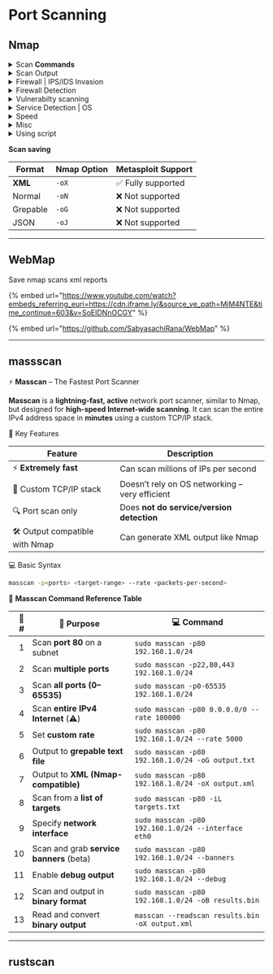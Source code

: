 # Port Scanning

## Nmap

<details>

<summary>Scan <strong>Commands</strong></summary>

ICMP echo | Ping swip

{% code fullWidth="true" %}
```bash
nmap -sn $ipAddress
```
{% endcode %}

TCP connect scan

```bash
nmap -sT $ipAddress
```

TCP SYN scan Stealth

```bash
nmap -sS $ipAddress
```

UDP scan

```bash
nmap -sU $ipAddress
```

Aggressive scan

```bash
nmap -A $ipAddress
```

Fast Most commonly ports

```bash
nmap -F $ipAddress
```

Scan all ports

```bash
nmap -p- $ipAddress
```

Scan whole subnet

```javascript
nmap 192.168.0.0/24
```

***

**Misc**

Custom Scan

```bash
nmap -p 443 $ipAddress
```

Show only open ports

```bash
nmap --open $ipAddress
```



</details>

<details>

<summary>Scan Output</summary>

Verbose increases the level of detail

```bash
nmap -vv $ipAddress
```

```bash
nmap -v $ipAddress
```

Tells reason

```bash
nmap --reason $ipAddress
```

</details>

<details>

<summary>Firewall | IPS/IDS Invasion</summary>

Inverse XMAS scan | Only Linux

```bash
nmap -sX $ipAddress
```

Fin scan  | Only Linux

```bash
nmap -sF $ipAddress
```

Null scan | Only Linux

```bash
nmap -sN $ipAddress
```

TCP Maimon Scan | **Unreliable on Windows** systems

```
nmap -sM
```

Scan Speed adjust

```bash
nmap -T0 -T1 -T2 -T3 -T4 -T5 $ipAddress
```

**Decoy Firewall Evasion**

• -D ‘’ip1 or ip1,ip2’’ or RND:’’number’’ (don’t scan all 65,535, only what you need) and going low and slow to evade IDS and SIEM traffic flow detections)

Packet Fragmentation to 8 bytes

```bash
nmap -f $ipaddress
```

Idle/Zombie Scan

```bash
nmap -sI
```

* You stay hidden (the target only sees the zombie’s IP).
* There's no direct interaction between **you and the target**.

</details>

<details>

<summary>Firewall Detection</summary>

ACK Probing

```bash
nmap -sA $ipAddress
```

</details>

<details>

<summary>Vulnerabilty scanning</summary>

```bash
nmap  --scripts vulners $ipAddress
```

</details>

<details>

<summary>Service Detection | OS</summary>

Show Version

```bash
nmap -sV --version-intensity 5 target-ip
```

```bash
nmap -sV $ipAddress
```

| Intensity Level | Description             |
| --------------- | ----------------------- |
| 0               | No version detection    |
| 1               | Light scan (fast)       |
| 2-6             | Moderate levels         |
| 7               | Default (detailed scan) |
| 8-9             | Very intense, slow scan |

banner grabbing

```bash
nmap  --script banner $ipAddress
```

Show Operating System

```bash
nmap -O $ipAddress
```

**`osscan-guess`** is an option in Nmap that **enables aggressive OS detection guessing**.

```bash
nmap -O --osscan-guess target-ip
```

</details>

<details>

<summary>Speed</summary>

Scan Speed adjust

```bash
nmap -T0 -T1 -T2 -T3 -T4 -T5 $ipAddress
```

</details>

<details>

<summary>Misc</summary>

Traceroute&#x20;

```bash
nmap  --traceroute $ipAddress
```

Save Results

```bash
nmap -oG exmaple.txt > ‘’path’’ $ipAddress
```

Nmap update Database

```bash
nmap --script-updatedb
```

</details>

<details>

<summary>Using script</summary>

```
nmap -sC   (Runs defualt scripts)
```

```bash
nmap --script scriptexmaple or script1 script2
```

```bash
nmap --script ftp-* (runs all scripts)
```

</details>

**Scan saving**

| Format   | Nmap Option | Metasploit Support |
| -------- | ----------- | ------------------ |
| **XML**  | `-oX`       | ✅ Fully supported  |
| Normal   | `-oN`       | ❌ Not supported    |
| Grepable | `-oG`       | ❌ Not supported    |
| JSON     | `-oJ`       | ❌ Not supported    |

***

## **WebMap**

Save nmap scans xml reports

{% embed url="https://www.youtube.com/watch?embeds_referring_euri=https://cdn.iframe.ly/&source_ve_path=MjM4NTE&time_continue=603&v=SoEIDNnOCGY" %}

{% embed url="https://github.com/SabyasachiRana/WebMap" %}

***

## massscan

⚡ **Masscan** – The Fastest Port Scanner

**Masscan** is a **lightning-fast, active** network port scanner, similar to Nmap, but designed for **high-speed Internet-wide scanning**. It can scan the entire IPv4 address space in **minutes** using a custom TCP/IP stack.

🚀 Key Features

| Feature                         | Description                                    |
| ------------------------------- | ---------------------------------------------- |
| ⚡ **Extremely fast**            | Can scan millions of IPs per second            |
| 🔧 Custom TCP/IP stack          | Doesn’t rely on OS networking – very efficient |
| 🔍 Port scan only               | Does **not do service/version detection**      |
| 🛠️ Output compatible with Nmap | Can generate XML output like Nmap              |

💻 Basic Syntax

```bash
masscan -p<ports> <target-range> --rate <packets-per-second>
```

📘 **Masscan Command Reference Table**

| 🔢 # | 📝 **Purpose**                           | 💻 **Command**                                      |
| ---: | ---------------------------------------- | --------------------------------------------------- |
|    1 | Scan **port 80** on a subnet             | `sudo masscan -p80 192.168.1.0/24`                  |
|    2 | Scan **multiple ports**                  | `sudo masscan -p22,80,443 192.168.1.0/24`           |
|    3 | Scan **all ports (0–65535)**             | `sudo masscan -p0-65535 192.168.1.0/24`             |
|    4 | Scan **entire IPv4 Internet** (⚠️)       | `sudo masscan -p80 0.0.0.0/0 --rate 100000`         |
|    5 | Set **custom rate**                      | `sudo masscan -p80 192.168.1.0/24 --rate 5000`      |
|    6 | Output to **grepable text file**         | `sudo masscan -p80 192.168.1.0/24 -oG output.txt`   |
|    7 | Output to **XML (Nmap-compatible)**      | `sudo masscan -p80 192.168.1.0/24 -oX output.xml`   |
|    8 | Scan from a **list of targets**          | `sudo masscan -p80 -iL targets.txt`                 |
|    9 | Specify **network interface**            | `sudo masscan -p80 192.168.1.0/24 --interface eth0` |
|   10 | Scan and grab **service banners** (beta) | `sudo masscan -p80 192.168.1.0/24 --banners`        |
|   11 | Enable **debug output**                  | `sudo masscan -p80 192.168.1.0/24 --debug`          |
|   12 | Scan and output in **binary format**     | `sudo masscan -p80 192.168.1.0/24 -oB results.bin`  |
|   13 | Read and convert **binary output**       | `masscan --readscan results.bin -oX output.xml`     |

***

## rustscan





